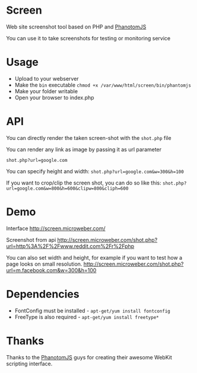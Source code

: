 Screen
======

Web site screenshot tool based on PHP and [PhanotomJS](http://phantomjs.org/ "")

You can use it to take screenshots for testing or monitoring service

Usage
======

* Upload to your webserver 
* Make the `bin` executable `chmod +x /var/www/html/screen/bin/phantomjs`
* Make your folder writable
* Open your browser to index.php


API
=====

You can directly render the taken screen-shot with the `shot.php` file

You can render any link as image by passing it as url parameter

`shot.php?url=google.com`

You can specify height and width:
`shot.php?url=google.com&w=300&h=100`

If you want to crop/clip the screen shot, you can do so like this:
`shot.php?url=google.com&w=800&h=600&clipw=800&cliph=600`


Demo
====
Interface http://screen.microweber.com/

Screenshot from api http://screen.microweber.com/shot.php?url=http%3A%2F%2Fwww.reddit.com%2Fr%2Fphp

You can also set width and height, for example if you want to test how a page looks on small resolution. 
http://screen.microweber.com/shot.php?url=m.facebook.com&w=300&h=100





Dependencies
=====
 * FontConfig must be installed -  `apt-get/yum install fontconfig`
 * FreeType is also required - `apt-get/yum install freetype*`


Thanks
====
Thanks to the [PhanotomJS](http://phantomjs.org/ "") guys for creating their awesome WebKit scripting interface.

 
